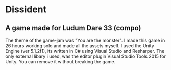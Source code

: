 # Dissident
## A game made for Ludum Dare 33 (compo)

The theme of the game-jam was "You are the monster".
I made this game in 26 hours working solo and made all the assets myself. I used the Unity Engine (ver 5.1.2f1), its written in C# using Visual Studio and Resharper. The only external libary i used, was the editor plugin Visual Studio Tools 2015 for Unity. You can remove it without breaking the game.
